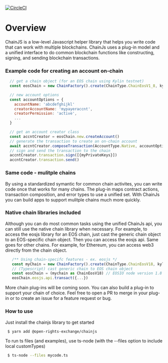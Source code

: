 [![CircleCI](https://circleci.com/gh/Open-Rights-Exchange/chain-js.svg?style=svg)](https://circleci.com/gh/Open-Rights-Exchange/chain-js)
# Overview

ChainJS is a low-level Javascript helper library that helps you write code that can work with multiple blockchains. ChainJs uses a plug-in model and a unified interface to do common blockchain functions like constructing, signing, and sending blockchain transactions.

### Example code for creating an account on-chain

```javascript
  // get a chain object (for an EOS chain using Kylin testnet)
  const eosChain = new ChainFactory().create(ChainType.ChainEosV1_8, kylinEndpoints, chainSettings)

  // new account options
  const accountOptions = {
    accountName: 'abcdefghijkl'
    creatorAccountName: 'mypayeraccnt',
    creatorPermission: 'active',
    ...
  }

  // get an account creator class
  const accntCreator = eosChain.new.createAccount()
  // generate the transaction to create an on-chain account
  await accntCreator.composeTransaction(AccountType.Native, accountOptions)
  // sign and send the transaction to the chain
  accntCreator.transaction.sign([{myPrivateKeys}])
  accntCreator.transaction.send()

```

### Same code - mulitple chains

By using a standardized symantic for common chain activites, you can write code once that works for many chains. The plug-in maps contract actions, transaction composition, and error types to use a unified set. With ChainJs you can build apps to support mulitple chains much more quickly.

### Native chain libraries included 

Although you can do most common tasks using the unified ChainJs api, you can still use the native chain library when necessary. For example, to access the eosjs library for an EOS chain, just cast the generic chain object to an EOS-specific chain object. Then you can access the eosjs api. Same goes for other chains. For example, for Ethereum, you can access web3 directly from the chain object. 

```javascript
   /** Using chain-specifc features - ex. eosjs */
   const myChain = new ChainFactory().create(ChainType.ChainEosV18, kylinEndpoints, chainSettings)
   // (Typescript) cast generic chain to EOS chain object
   const eosChain = (mychain as ChainEosV18) // EOSIO node version 1.8
   eosChain.eosjs.api.transact({...})
```

More chain plug-ins will be coming soon. You can also build a plug-in to support your chain of choice. Feel free to open a PR to merge in your plug-in or to create an issue for a feature request or bug.

### How to use 

Just install the chainjs library to get started
```bash
 $ yarn add @open-rights-exchange/chainjs
```

To run ts files (and examples), use ts-node (with the --files option to include local customTypes)
```bash
 $ ts-node --files mycode.ts
```
